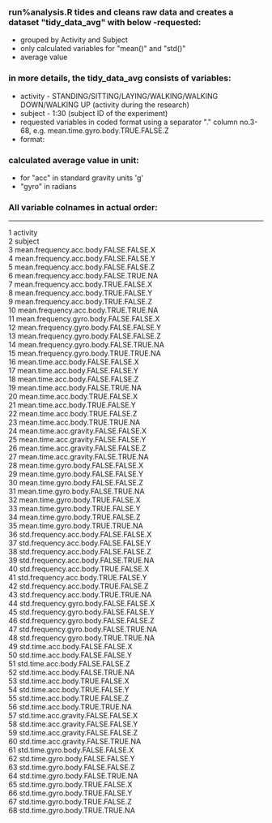 ### run%analysis.R tides and cleans raw data and creates a dataset "tidy_data_avg" with below -requested:  
* grouped by Activity and Subject  
* only calculated variables for "mean()" and "std()"  
* average value  

### in more details, the tidy_data_avg consists of variables:  
* activity - STANDING/SITTING/LAYING/WALKING/WALKING DOWN/WALKING UP (activity during the research)  
* subject  - 1:30 (subject ID of the experiment)  
* requested variables in coded format using a separator "." column no.3-68, e.g. mean.time.gyro.body.TRUE.FALSE.Z  
* format:  
  
	
### calculated average value in unit:  
* for "acc" in standard gravity units 'g'  
* "gyro" in radians  


### All variable colnames in actual order:  
-----------------------------------------  
1                                activity  
2                                 subject  
3   mean.frequency.acc.body.FALSE.FALSE.X  
4   mean.frequency.acc.body.FALSE.FALSE.Y  
5   mean.frequency.acc.body.FALSE.FALSE.Z  
6   mean.frequency.acc.body.FALSE.TRUE.NA  
7    mean.frequency.acc.body.TRUE.FALSE.X  
8    mean.frequency.acc.body.TRUE.FALSE.Y  
9    mean.frequency.acc.body.TRUE.FALSE.Z  
10   mean.frequency.acc.body.TRUE.TRUE.NA  
11 mean.frequency.gyro.body.FALSE.FALSE.X  
12 mean.frequency.gyro.body.FALSE.FALSE.Y  
13 mean.frequency.gyro.body.FALSE.FALSE.Z  
14 mean.frequency.gyro.body.FALSE.TRUE.NA  
15  mean.frequency.gyro.body.TRUE.TRUE.NA  
16       mean.time.acc.body.FALSE.FALSE.X  
17       mean.time.acc.body.FALSE.FALSE.Y  
18       mean.time.acc.body.FALSE.FALSE.Z  
19       mean.time.acc.body.FALSE.TRUE.NA  
20        mean.time.acc.body.TRUE.FALSE.X  
21        mean.time.acc.body.TRUE.FALSE.Y  
22        mean.time.acc.body.TRUE.FALSE.Z  
23        mean.time.acc.body.TRUE.TRUE.NA  
24    mean.time.acc.gravity.FALSE.FALSE.X  
25    mean.time.acc.gravity.FALSE.FALSE.Y  
26    mean.time.acc.gravity.FALSE.FALSE.Z  
27    mean.time.acc.gravity.FALSE.TRUE.NA  
28      mean.time.gyro.body.FALSE.FALSE.X  
29      mean.time.gyro.body.FALSE.FALSE.Y  
30      mean.time.gyro.body.FALSE.FALSE.Z  
31      mean.time.gyro.body.FALSE.TRUE.NA  
32       mean.time.gyro.body.TRUE.FALSE.X  
33       mean.time.gyro.body.TRUE.FALSE.Y  
34       mean.time.gyro.body.TRUE.FALSE.Z  
35       mean.time.gyro.body.TRUE.TRUE.NA  
36   std.frequency.acc.body.FALSE.FALSE.X  
37   std.frequency.acc.body.FALSE.FALSE.Y  
38   std.frequency.acc.body.FALSE.FALSE.Z  
39   std.frequency.acc.body.FALSE.TRUE.NA  
40    std.frequency.acc.body.TRUE.FALSE.X  
41    std.frequency.acc.body.TRUE.FALSE.Y  
42    std.frequency.acc.body.TRUE.FALSE.Z  
43    std.frequency.acc.body.TRUE.TRUE.NA  
44  std.frequency.gyro.body.FALSE.FALSE.X  
45  std.frequency.gyro.body.FALSE.FALSE.Y  
46  std.frequency.gyro.body.FALSE.FALSE.Z  
47  std.frequency.gyro.body.FALSE.TRUE.NA  
48   std.frequency.gyro.body.TRUE.TRUE.NA  
49        std.time.acc.body.FALSE.FALSE.X  
50        std.time.acc.body.FALSE.FALSE.Y  
51        std.time.acc.body.FALSE.FALSE.Z  
52        std.time.acc.body.FALSE.TRUE.NA  
53         std.time.acc.body.TRUE.FALSE.X  
54         std.time.acc.body.TRUE.FALSE.Y  
55         std.time.acc.body.TRUE.FALSE.Z  
56         std.time.acc.body.TRUE.TRUE.NA  
57     std.time.acc.gravity.FALSE.FALSE.X  
58     std.time.acc.gravity.FALSE.FALSE.Y  
59     std.time.acc.gravity.FALSE.FALSE.Z  
60     std.time.acc.gravity.FALSE.TRUE.NA  
61       std.time.gyro.body.FALSE.FALSE.X  
62       std.time.gyro.body.FALSE.FALSE.Y  
63       std.time.gyro.body.FALSE.FALSE.Z  
64       std.time.gyro.body.FALSE.TRUE.NA  
65        std.time.gyro.body.TRUE.FALSE.X  
66        std.time.gyro.body.TRUE.FALSE.Y  
67        std.time.gyro.body.TRUE.FALSE.Z  
68        std.time.gyro.body.TRUE.TRUE.NA  
